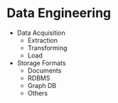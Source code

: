 # Data Engineering

- Data Acquisition
    - Extraction
    - Transforming
    - Load
- Storage Formats
    - Documents
    - RDBMS
    - Graph DB
    - Others
